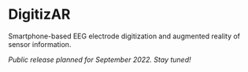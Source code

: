 # DigitizAR

Smartphone-based EEG electrode digitization and augmented reality of sensor information.

*Public release planned for September 2022. Stay tuned!*
